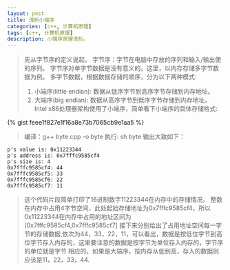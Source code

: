 ```yaml
---
layout: post
title: 浅析小端序
categories: [c++, 计算机原理]
tags: [c++, 计算机原理]
description: 小端序原理浅析。
---
```


>先从字节序的定义说起。
>字节序：字节在电脑中存放的序列和输入/输出使的序列。
>字节序对单字节数据是没有意义的。这里，以内存存储多字节数据为例。
>多字节数据，根据数据存储的顺序，分为以下两种模式:
>1. 小端序(little endian): 数据从低序字节到高序字节存储到内存地址。
>2. 大端序(big endian): 数据从高序字节到低序字节存储到内存地址。
>Intel x86处理器架构使用了小端序，简单看下小端序的具体存储格式:

{% gist feee1f827e1f16a8e73b7065cb9e1aa5 %}

>编译：g++ byte.cpp -o byte
>执行: sh byte
>输出大致如下：


```
p's value is: 0x11223344
p's address is: 0x7fffc9585cf4
p's size is: 4
0x7fffc9585cf4: 44
0x7fffc9585cf5: 33
0x7fffc9585cf6: 22
0x7fffc9585cf7: 11
```

>这个代码片段简单打印了16进制数字11223344在内存中的存储情况。
>整数在内存中占用4字节空间，此处起始存储地址为0x7fffc9585cf4，所以0x11223344在内存中占用的地址区间为[0x7fffc9585cf4,0x7fffc9585cf7]
>接下来分别给出了占用地址空间每一字节的存储数据,依次为44，33，22，11，可以看出，数据是按低位字节到高位字节存入内存的，这里要注意的数据是按字节为单位存入内存的，字节序的单位就是字节
>相应的，如果是大端序，按内存从低到高，存入的数据则应该是11，22，33，44.
